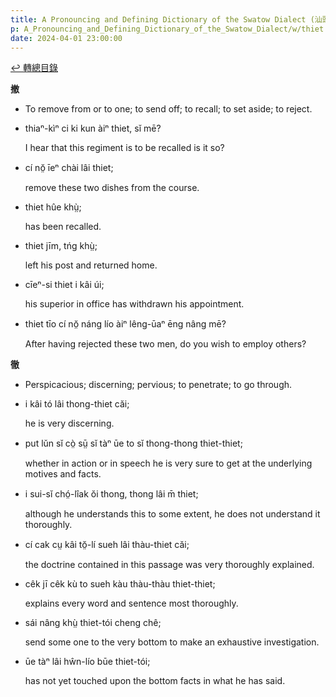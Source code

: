 ```yaml
---
title: A Pronouncing and Defining Dictionary of the Swatow Dialect (汕頭方言音義字典) / thiet
p: A_Pronouncing_and_Defining_Dictionary_of_the_Swatow_Dialect/w/thiet
date: 2024-04-01 23:00:00
---
```


[↩️ 轉總目錄](/A_Pronouncing_and_Defining_Dictionary_of_the_Swatow_Dialect)


**撤**
- To remove from or to one; to send off; to recall; to set aside; to reject.

- thiaⁿ-kìⁿ ci ki kun àiⁿ thiet, sĭ mē?

  I hear that this regiment is to be recalled is it so?

- cí nŏ̤ īeⁿ chài lâi thiet;

  remove these two dishes from the course.

- thiet hûe khṳ̀;

  has been recalled.

- thiet jīm, tńg khṳ̀;

  left his post and returned home.

- cīeⁿ-si thiet i kâi úi;

  his superior in office has withdrawn his appointment.

- thiet tīo cí nŏ̤ náng lío àiⁿ lêng-ūaⁿ ēng nâng mē?

  After having rejected these two men, do you wish to employ others?

**徹**
- Perspicacious; discerning; pervious; to penetrate; to go through.

- i kâi tó lâi thong-thiet căi;

  he is very discerning.

- put lŭn sĭ cò̤ sṳ̄ sĭ tàⁿ ūe to sĭ thong-thong thiet-thiet;

  whether in action or in speech he is very sure to get at the underlying motives and facts.

- i sui-sĭ chó̤-lîak ŏi thong, thong lâi m̄ thiet;

  although he understands this to some extent, he does not understand it thoroughly.

- cí cak cṳ kâi tŏ̤-lí sueh lâi thàu-thiet căi;

  the doctrine contained in this passage was very thoroughly explained.

- cêk jī cêk kù to sueh kàu thàu-thàu thiet-thiet;

  explains every word and sentence most thoroughly.

- sái nâng khṳ̀ thiet-tói cheng chê;

  send some one to the very bottom to make an exhaustive investigation.

- ūe tàⁿ lâi hŵn-lío būe thiet-tói;

  has not yet touched upon the bottom facts in what he has said.